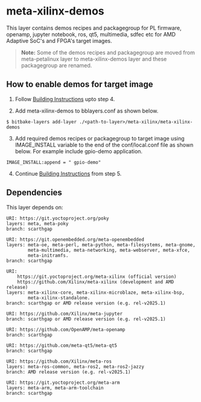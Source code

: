 # meta-xilinx-demos

This layer contains demos recipes and packagegroup for PL firmware, openamp,
jupyter notebook, ros, qt5, multimedia, sdfec etc for AMD Adaptive SoC's and
FPGA's target images.

> **Note:** Some of the demos recipes and packagegroup are moved from meta-petalinux
> layer to meta-xilinx-demos layer and these packagegroup are renamed.

## How to enable demos for target image

1. Follow [Building Instructions](../README.building.md) upto step 4.

2. Add meta-xilinx-demos to bblayers.conf as shown below.
```
$ bitbake-layers add-layer ./<path-to-layer>/meta-xilinx/meta-xilinx-demos
```

3. Add required demos recipes or packagegroup to target image using IMAGE_INSTALL
   variable to the end of the conf/local.conf file as shown below. For example
   include gpio-demo application.
```
IMAGE_INSTALL:append = " gpio-demo"
```

4. Continue [Building Instructions](../README.building.md) from step 5.

## Dependencies

This layer depends on:

	URI: https://git.yoctoproject.org/poky
	layers: meta, meta-poky
	branch: scarthgap

	URI: https://git.openembedded.org/meta-openembedded
	layers: meta-oe, meta-perl, meta-python, meta-filesystems, meta-gnome,
            meta-multimedia, meta-networking, meta-webserver, meta-xfce,
            meta-initramfs.
	branch: scarthgap

	URI:
        https://git.yoctoproject.org/meta-xilinx (official version)
        https://github.com/Xilinx/meta-xilinx (development and AMD release)
	layers: meta-xilinx-core, meta-xilinx-microblaze, meta-xilinx-bsp,
            meta-xilinx-standalone.
	branch: scarthgap or AMD release version (e.g. rel-v2025.1)

	URI: https://github.com/Xilinx/meta-jupyter
	branch: scarthgap or AMD release version (e.g. rel-v2025.1)

	URI: https://github.com/OpenAMP/meta-openamp
	branch: scarthgap

	URI: https://github.com/meta-qt5/meta-qt5
	branch: scarthgap

	URI: https://github.com/Xilinx/meta-ros
	layers: meta-ros-common, meta-ros2, meta-ros2-jazzy
	branch: AMD release version (e.g. rel-v2025.1)

	URI: https://git.yoctoproject.org/meta-arm
	layers: meta-arm, meta-arm-toolchain
	branch: scarthgap
